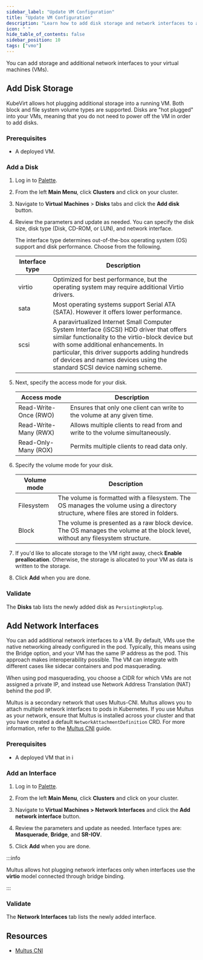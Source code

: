 ```yaml
---
sidebar_label: "Update VM Configuration"
title: "Update VM Configuration"
description: "Learn how to add disk storage and network interfaces to a VM using Palette Virtual Machine Orchestrator."
icon: " "
hide_table_of_contents: false
sidebar_position: 10
tags: ["vmo"]
---
```


You can add storage and additional network interfaces to your virtual machines (VMs).

## Add Disk Storage

KubeVirt allows hot plugging additional storage into a running VM. Both block and file system volume types are
supported. Disks are "hot plugged" into your VMs, meaning that you do not need to power off the VM in order to add
disks.

### Prerequisites

- A deployed VM.

### Add a Disk

1. Log in to [Palette](https://console.spectrocloud.com).

2. From the left **Main Menu**, click **Clusters** and click on your cluster.

3. Navigate to **Virtual Machines** > **Disks** tabs and click the **Add disk** button.

4. Review the parameters and update as needed. You can specify the disk size, disk type (Disk, CD-ROM, or LUN), and
   network interface.

   The interface type determines out-of-the-box operating system (OS) support and disk performance. Choose from the
   following.

   | Interface type | Description                                                                                                                                                                                                                                                                                                      |
   | -------------- | ---------------------------------------------------------------------------------------------------------------------------------------------------------------------------------------------------------------------------------------------------------------------------------------------------------------- |
   | virtio         | Optimized for best performance, but the operating system may require additional Virtio drivers.                                                                                                                                                                                                                  |
   | sata           | Most operating systems support Serial ATA (SATA). However it offers lower performance.                                                                                                                                                                                                                           |
   | scsi           | A paravirtualized Internet Small Computer System Interface (iSCSI) HDD driver that offers similar functionality to the virtio-block device but with some additional enhancements. In particular, this driver supports adding hundreds of devices and names devices using the standard SCSI device naming scheme. |

5. Next, specify the access mode for your disk.

   | Access mode           | Description                                                                  |
   | --------------------- | ---------------------------------------------------------------------------- |
   | Read-Write-Once (RWO) | Ensures that only one client can write to the volume at any given time.      |
   | Read-Write-Many (RWX) | Allows multiple clients to read from and write to the volume simultaneously. |
   | Read-Only-Many (ROX)  | Permits multiple clients to read data only.                                  |

6. Specify the volume mode for your disk.

   | Volume mode | Description                                                                                                                          |
   | ----------- | ------------------------------------------------------------------------------------------------------------------------------------ |
   | Filesystem  | The volume is formatted with a filesystem. The OS manages the volume using a directory structure, where files are stored in folders. |
   | Block       | The volume is presented as a raw block device. The OS manages the volume at the block level, without any filesystem structure.       |

7. If you'd like to allocate storage to the VM right away, check **Enable preallocation**. Otherwise, the storage is
   allocated to your VM as data is written to the storage.

8. Click **Add** when you are done.

### Validate

The **Disks** tab lists the newly added disk as `PersistingHotplug`.

## Add Network Interfaces

You can add additional network interfaces to a VM. By default, VMs use the native networking already configured in the
pod. Typically, this means using the Bridge option, and your VM has the same IP address as the pod. This approach makes
interoperability possible. The VM can integrate with different cases like sidecar containers and pod masquerading.

When using pod masquerading, you choose a CIDR for which VMs are not assigned a private IP, and instead use Network
Address Translation (NAT) behind the pod IP.

Multus is a secondary network that uses Multus-CNI. Multus allows you to attach multiple network interfaces to pods in
Kubernetes. If you use Multus as your network, ensure that Multus is installed across your cluster and that you have
created a default `NetworkAttachmentDefinition` CRD. For more information, refer to the
[Multus CNI](../../integrations/multus-cni.md) guide.

### Prerequisites

- A deployed VM that in i

### Add an Interface

1. Log in to [Palette](https://console.spectrocloud.com).

2. From the left **Main Menu**, click **Clusters** and click on your cluster.

3. Navigate to **Virtual Machines > Network Interfaces** and click the **Add network interface** button.

4. Review the parameters and update as needed. Interface types are: **Masquerade**, **Bridge**, and **SR-IOV**.

5. Click **Add** when you are done.

:::info

Multus allows hot plugging network interfaces only when interfaces use the **virtio** model connected through bridge
binding.

:::

### Validate

The **Network Interfaces** tab lists the newly added interface.

## Resources

- [Multus CNI](../../integrations/multus-cni.md)
